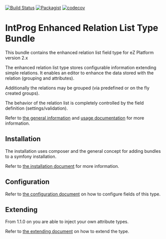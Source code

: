 
[![Build Status](https://travis-ci.org/intenseprogramming/enhanced-relationlist-type-bundle.svg?branch=master)](https://travis-ci.org/intenseprogramming/enhanced-relationlist-type-bundle)
[![Packagist](https://img.shields.io/packagist/dt/intprog/enhanced-relationlist-type-bundle.svg?style=popout)](https://packagist.org/packages/intprog/enhanced-relationlist-type-bundle)
[![codecov](https://codecov.io/gh/intenseprogramming/enhanced-relationlist-type-bundle/branch/master/graph/badge.svg)](https://codecov.io/gh/intenseprogramming/enhanced-relationlist-type-bundle)

# IntProg Enhanced Relation List Type Bundle

This bundle contains the enhanced relation list field type for eZ Platform version 2.x

The enhanced relation list type stores configurable information extending simple relations. It enables an editor to
enhance the data stored with the relation (grouping and attributes).

Additionally the relations may be grouped (via predefined or on the fly created groups).

The behavior of the relation list is completely controlled by the field definition (settings/validation).

Refer to [the general information](doc/GENERAL.md) and [usage documentation](doc/USAGE.md) for more information.

## Installation

The installation uses composer and the general concept for adding bundles to a symfony installation.

Refer to [the installation document](doc/INSTALLATION.md) for more information.

## Configuration

Refer to [the configuration document](doc/CONFIGURATION.md) on how to configure fields of this type.

## Extending

From 1.1.0 on you are able to inject your own attribute types.

Refer to [the extending document](doc/EXTENDING.md) on how to extend the type.
